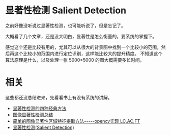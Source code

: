 
# 显著性检测 Salient Detection

之前好像没听说过显著性检测，也可能听说了，但是忘记了。

大概看了几个文章，还是没大明白，显著性是怎么衡量的，要系统的掌握下。

感觉这个还是比较有用的，尤其可以从很大的背景图中找到一个比较小的范围，然后再这个比较小的范围内进行定位识别，这样能比较大的提升精度。 不知道这个算法原理是什么，以及处理一张 5000*5000 的图大概需要多长时间。



# 相关

这些都还没总结进来，先看看书上有没有系统的讲解。

- [显著性检测的四种经典方法](https://blog.csdn.net/Touch_Dream/article/details/78716507)
- [图像显著性检测总结](https://blog.csdn.net/anan1205/article/details/49175591)
- [简单的图像显著性区域特征提取方法-----opencv实现 LC,AC,FT](https://blog.csdn.net/cai13160674275/article/details/72991049)
- [显著性检测(Salient Detection)](https://blog.csdn.net/u010598445/article/details/50574559)

